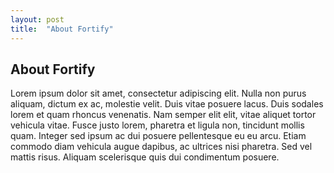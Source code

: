 ```yaml
---
layout: post
title:  "About Fortify"
---
```


## About Fortify 

Lorem ipsum dolor sit amet, consectetur adipiscing elit. Nulla non purus aliquam, dictum ex ac, molestie velit. Duis vitae posuere lacus. Duis sodales lorem et quam rhoncus venenatis. Nam semper elit elit, vitae aliquet tortor vehicula vitae. Fusce justo lorem, pharetra et ligula non, tincidunt mollis quam. Integer sed ipsum ac dui posuere pellentesque eu eu arcu. Etiam commodo diam vehicula augue dapibus, ac ultrices nisi pharetra. Sed vel mattis risus. Aliquam scelerisque quis dui condimentum posuere.